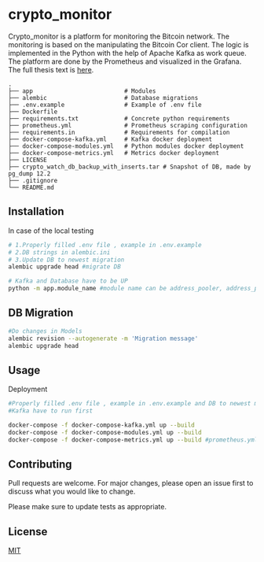 # crypto_monitor

Crypto_monitor is a platform for monitoring the Bitcoin network. The monitoring is based on the manipulating the Bitcoin Cor client. The logic is implemented in the Python with the help of Apache Kafka as work queue. The platform are done by the Prometheus and visualized in the Grafana. The full thesis text is [here](https://github.com/fruit098/crypto_monitor/blob/master/xzauje00.pdf).
```
.
├── app                          # Modules
├── alembic                      # Database migrations
├── .env.example                 # Example of .env file
├── Dockerfile                   
├── requirements.txt             # Concrete python requirements
├── prometheus.yml               # Prometheus scraping configuration
├── requirements.in              # Requirements for compilation
├── docker-compose-kafka.yml     # Kafka docker deployment
├── docker-compose-modules.yml   # Python modules docker deployment
├── docker-compose-metrics.yml   # Metrics docker deployment
├── LICENSE 
├── crypto_watch_db_backup_with_inserts.tar # Snapshot of DB, made by pg_dump 12.2
├── .gitignore
└── README.md
```

## Installation

In case of the local testing

```bash
# 1.Properly filled .env file , example in .env.example 
# 2.DB strings in alembic.ini 
# 3.Update DB to newest migration
alembic upgrade head #migrate DB

# Kafka and Database have to be UP
python -m app.module_name #module name can be address_pooler, address_publisher, node_watcher
```

## DB Migration
```bash
#Do changes in Models
alembic revision --autogenerate -m 'Migration message'
alembic upgrade head
```

## Usage

Deployment
```bash
#Properly filled .env file , example in .env.example and DB to newest migration
#Kafka have to run first

docker-compose -f docker-compose-kafka.yml up --build
docker-compose -f docker-compose-modules.yml up --build
docker-compose -f docker-compose-metrics.yml up --build #prometheus.yml have to properly set scraped exporters
```

## Contributing
Pull requests are welcome. For major changes, please open an issue first to discuss what you would like to change.

Please make sure to update tests as appropriate.

## License
[MIT](https://choosealicense.com/licenses/mit/)
